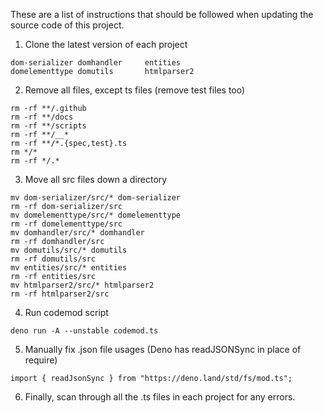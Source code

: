 These are a list of instructions that should be followed when updating the
source code of this project.

1. Clone the latest version of each project

```
dom-serializer domhandler     entities
domelementtype domutils       htmlparser2
```

2. Remove all files, except ts files (remove test files too)

```
rm -rf **/.github
rm -rf **/docs
rm -rf **/scripts
rm -rf **/__*
rm -rf **/*.{spec,test}.ts
rm */*
rm -rf */.*
```

3. Move all src files down a directory

```
mv dom-serializer/src/* dom-serializer
rm -rf dom-serializer/src
mv domelementtype/src/* domelementtype
rm -rf domelementtype/src
mv domhandler/src/* domhandler
rm -rf domhandler/src
mv domutils/src/* domutils
rm -rf domutils/src
mv entities/src/* entities
rm -rf entities/src
mv htmlparser2/src/* htmlparser2
rm -rf htmlparser2/src
```

4. Run codemod script

```
deno run -A --unstable codemod.ts
```

5. Manually fix .json file usages (Deno has readJSONSync in place of require)

```
import { readJsonSync } from "https://deno.land/std/fs/mod.ts";
```

6. Finally, scan through all the .ts files in each project for any errors.
